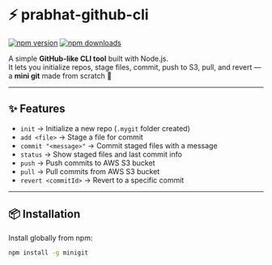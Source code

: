 # ⚡ prabhat-github-cli  

[![npm version](https://img.shields.io/npm/v/prabhat-github-cli.svg)](https://www.npmjs.com/package/minigit)
[![npm downloads](https://img.shields.io/npm/dt/minigit.svg)](https://www.npmjs.com/package/minigit)

A simple **GitHub-like CLI tool** built with Node.js.  
It lets you initialize repos, stage files, commit, push to S3, pull, and revert — a **mini git** made from scratch 🚀  

---

## ✨ Features

- `init` → Initialize a new repo (`.mygit` folder created)  
- `add <file>` → Stage a file for commit  
- `commit "<message>"` → Commit staged files with a message  
- `status` → Show staged files and last commit info  
- `push` → Push commits to AWS S3 bucket  
- `pull` → Pull commits from AWS S3 bucket  
- `revert <commitId>` → Revert to a specific commit  

---

## 📦 Installation

Install globally from npm:

```bash
npm install -g minigit